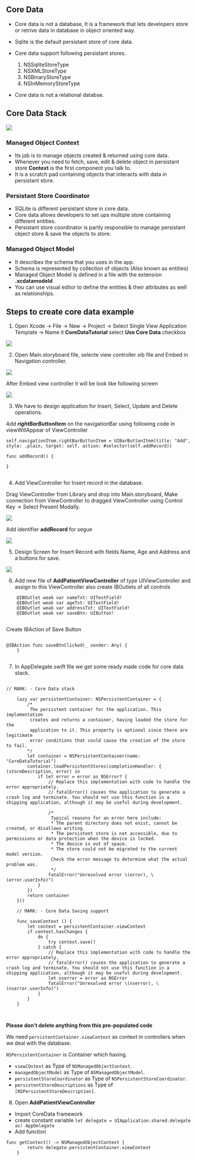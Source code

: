 ## Core Data

- Core data is not a database, It is a framework that lets developers store or retrive data in database in object oriented way.

- Sqlite is the default persistant store of core data.

- Core data support following persistant stores.
  1. NSSqliteStoreType
  2. NSXMLStoreType
  3. NSBinaryStoreType
  4. NSInMemoryStoreType
- Core data is not a relational databse.

## Core Data Stack

![](CoreDataStack.png)

### Managed Object Context 

- Its job is to manage objects created & returned using core data.
- Whenever you need to fetch, save, edit & delete object in persistant store **Context** is the first component you talk to. 
- It is a scratch pad containing objects that interacts with data in persistant store.

### Persistant Store Coordinator

- SQLite is different persistant store in core data.
- Core data allows developers to set ups multiple store containing different entities.
- Persistant store coordinator is partly responsible to manage persistant object store & save the objects to store.


### Managed Object Model

- It describes the schema that you uses in the app.
- Schema is represented by collection of objects (Also known as entities)
- Managed Object Model is defined in a file with the extension **.xcdatamodeld**
- You can use visual editor to define the entities & their attributes as well as relationships.


## Steps to create core data example

1) Open Xcode -> File -> New -> Project -> Select Single View Application Template -> Name it **CoreDataTutorial** select **Use Core Data** checkbox

![](Step1.png)


2) Open Main.storyboard file, selecte view controller xib file and Embed in Navigation controller.

![](Step2.png)

After Embed view controller it will be look like following screen

![](Step2-1.png)

3) We have to design application for Insert, Select, Update and Delete operations.

Add ***rightBarButtonItem*** on the navigationBar using following code in viewWillAppear of ViewController 

```
self.navigationItem.rightBarButtonItem = UIBarButtonItem(title: "Add", style: .plain, target: self, action: #selector(self.addRecord))

```

```
func addRecord() {
        
}
    
```

4) Add ViewController for Insert record in the database.

Drag ViewController from Library and drop into Main.storyboard, Make connection from ViewController to dragged ViewController using Control Key -> Select Present Modally.

![](Step4.png)

Add identifier **addRecord** for segue 

![](Step4-1.png)

5) Design Screen for Insert Record with fields
Name, Age and Address and a buttons for save.

![](Step5.png)

6) Add new file of **AddPatientViewController** of type UIViewController and assign to this ViewController also create IBOutlets of all controls 

```
	@IBOutlet weak var nameTxt: UITextField!
    @IBOutlet weak var ageTxt: UITextField!
    @IBOutlet weak var addressTxt: UITextField!
    @IBOutlet weak var saveBtn: UIButton!
    
```

Create IBAction of Save Button

```

@IBAction func saveBtnClicked(_ sender: Any) {
    }
    
```


7) In AppDelegate.swift file we get some ready made code for core data stack.


```

// MARK: - Core Data stack

    lazy var persistentContainer: NSPersistentContainer = {
        /*
         The persistent container for the application. This implementation
         creates and returns a container, having loaded the store for the
         application to it. This property is optional since there are legitimate
         error conditions that could cause the creation of the store to fail.
        */
        let container = NSPersistentContainer(name: "CoreDataTutorial")
        container.loadPersistentStores(completionHandler: { (storeDescription, error) in
            if let error = error as NSError? {
                // Replace this implementation with code to handle the error appropriately.
                // fatalError() causes the application to generate a crash log and terminate. You should not use this function in a shipping application, although it may be useful during development.
                 
                /*
                 Typical reasons for an error here include:
                 * The parent directory does not exist, cannot be created, or disallows writing.
                 * The persistent store is not accessible, due to permissions or data protection when the device is locked.
                 * The device is out of space.
                 * The store could not be migrated to the current model version.
                 Check the error message to determine what the actual problem was.
                 */
                fatalError("Unresolved error \(error), \(error.userInfo)")
            }
        })
        return container
    }()

    // MARK: - Core Data Saving support

    func saveContext () {
        let context = persistentContainer.viewContext
        if context.hasChanges {
            do {
                try context.save()
            } catch {
                // Replace this implementation with code to handle the error appropriately.
                // fatalError() causes the application to generate a crash log and terminate. You should not use this function in a shipping application, although it may be useful during development.
                let nserror = error as NSError
                fatalError("Unresolved error \(nserror), \(nserror.userInfo)")
            }
        }
    }
    
    
```


**Please don't delete anything from this pre-populated code**

We need `persistentContainer.viewContext` as context in controllers when we deal with the database.

`NSPersistentContainer` is Container which having. 

- `viewCOntext` as Type of `NSManagedObjectContext`.
- `managedObjectModel` as Type of `NSManagedObjectModel`.
- `persistentStoreCoordinator` as Type of `NSPersistentStoreCoordinator`.
- `persistentStoreDescriptions` as Type of `[NSPersistentStoreDescription]`.


8) Open **AddPatientViewController** 

- Import CoreData framework
- create constant variable 
`let delegate = UIApplication.shared.delegate as! AppDelegate`
- Add function 

```
func getContect() -> NSManagedObjectContext {
        return delegate.persistentContainer.viewContext
    }
```





  